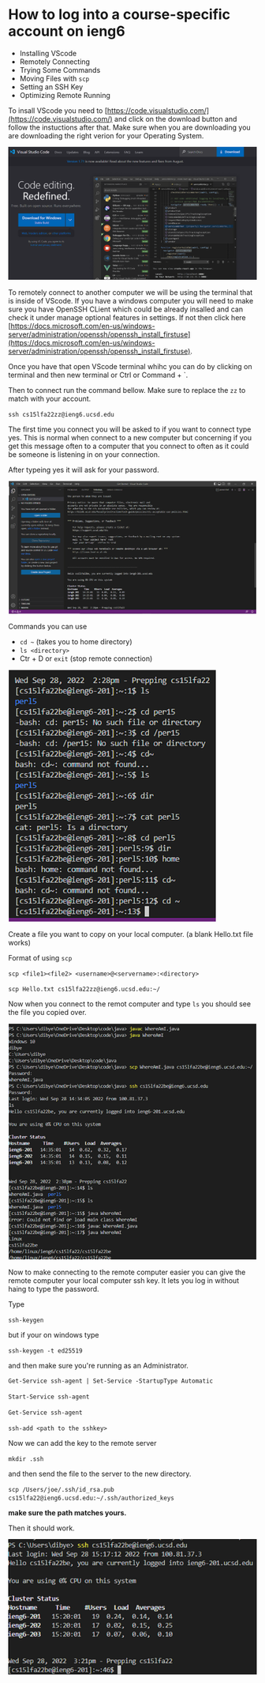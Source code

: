 # How to log into a course-specific account on ieng6

- Installing VScode
- Remotely Connecting
- Trying Some Commands
- Moving Files with `scp`
- Setting an SSH Key
- Optimizing Remote Running

To insall VScode you need to [https://code.visualstudio.com/](https://code.visualstudio.com/) and click on the download button and follow the instuctions after that.
Make sure when you are downloading you are downloading the right verion for your Operating System. 

![Image](/IMAGES/VScodeDownloadPage.PNG)

To remotely connect to another computer we will be using the terminal that is inside of VScode. If you have a windows computer you will need to make sure you have OpenSSH CLient which could be already insalled and can check it under manage optional features in settings. If not then click here [https://docs.microsoft.com/en-us/windows-server/administration/openssh/openssh_install_firstuse](https://docs.microsoft.com/en-us/windows-server/administration/openssh/openssh_install_firstuse).

Once you have that open VScode terminal whihc you can do by clicking on terminal and then new terminal or Ctrl or Command + `.

Then to connect run the command bellow. Make sure to replace the `zz` to match with your account.

`ssh cs15lfa22zz@ieng6.ucsd.edu`

The first time you connect you will be asked to if you want to connect type yes. This is normal when connect to a new computer but concerning if you get this message often to a computer that you connect to often as it could be someone is listening in on your connection.

After typeing yes it will ask for your password.

![Image](/IMAGES/RemoteConnecting.PNG)

Commands you can use 

- `cd ~` (takes you to home directory)
- `ls <directory>`
- Ctr + D or `exit` (stop remote connection)

![Image](/IMAGES/SomeCommands.PNG)

Create a file you want to copy on your local computer. (a blank Hello.txt file works)

Format of using `scp`

`scp <file1><file2> <username>@<servername>:<directory>`

`scp Hello.txt cs15lfa22zz@ieng6.ucsd.edu:~/`

Now when you connect to the remot computer and type `ls` you should see the file you copied over.

![Image](/IMAGES/CopyFilesSSH.PNG)

Now to make connecting to the remote computer easier you can give the remote computer your local computer ssh key. It lets you log in without haing to type the password.

Type

`ssh-keygen`

but if your on windows type

`ssh-keygen -t ed25519`

and then make sure you're running as an Administrator.
```
Get-Service ssh-agent | Set-Service -StartupType Automatic

Start-Service ssh-agent

Get-Service ssh-agent

ssh-add <path to the sshkey>
```

Now we can add the key to the remote server

`mkdir .ssh`

and then send the file to the server to the new directory.

`scp /Users/joe/.ssh/id_rsa.pub cs15lfa22@ieng6.ucsd.edu:~/.ssh/authorized_keys`

**make sure the path matches yours.**

Then it should work.

![Image](/IMAGES/SSHKeyNoPass.PNG)